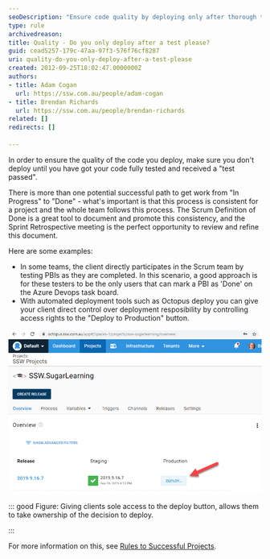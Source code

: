 ```yaml
---
seoDescription: "Ensure code quality by deploying only after thorough testing and receiving a "test passed" result."
type: rule
archivedreason: 
title: Quality - Do you only deploy after a test please?
guid: cead5257-179c-47aa-97f3-576f76cf8287
uri: quality-do-you-only-deploy-after-a-test-please
created: 2012-09-25T18:02:47.0000000Z
authors:
- title: Adam Cogan
  url: https://ssw.com.au/people/adam-cogan
- title: Brendan Richards
  url: https://ssw.com.au/people/brendan-richards
related: []
redirects: []

---
```


In order to ensure the quality of the code you deploy, make sure you don't deploy                     until you have got your code fully tested and received a "test passed".

There is more than one potential successful path to get work from "In Progress" to "Done" - what's important is that this process is consistent for a project and the whole team follows this process.
The Scrum Definition of Done is a great tool to document and promote this consistency, and the Sprint Retrospective meeting is the perfect opportunity to review and refine this document.

Here are some examples:

* In some teams, the client directly participates in the Scrum team by testing PBIs as they are completed. In this scenario, a good approach is for these testers to be the only users that can mark a PBI as 'Done' on the Azure Devops task board.
* With automated deployment tools such as Octopus deploy you can give your client direct control over deployment resposibility by controlling access rights to the "Deploy to Production" button.





![](OctopusDeploy.png)



::: good
Figure: Giving clients sole access to the deploy button, allows them to take ownership of the decision to deploy. 

:::



<!--endintro-->

For more information on this, see [Rules to Successful Projects](/do-you-conduct-a-test-please-internally-and-then-with-the-client).
